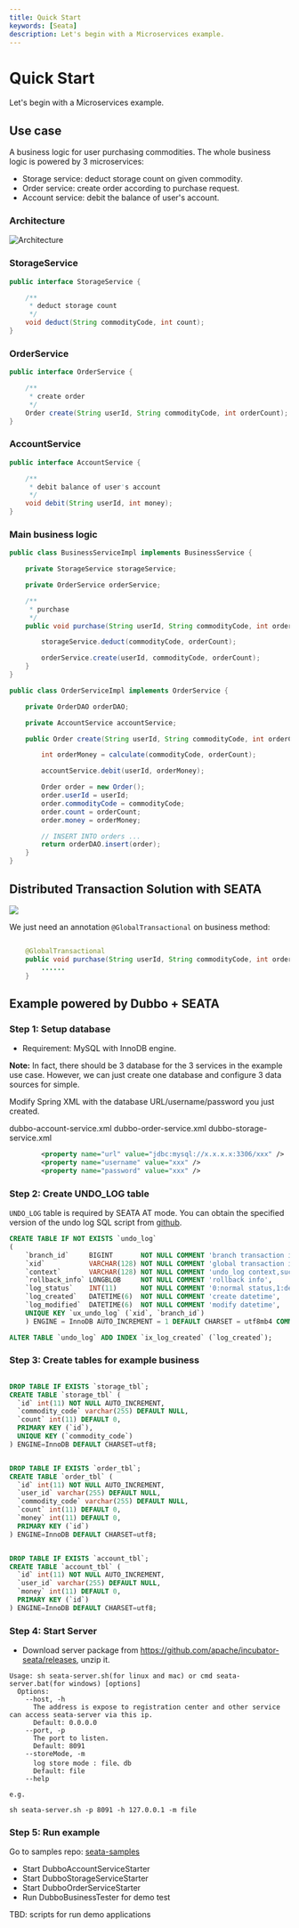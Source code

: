 ```yaml
---
title: Quick Start
keywords: [Seata]
description: Let's begin with a Microservices example.
---
```


# Quick Start

Let's begin with a Microservices example.

## Use case

A business logic for user purchasing commodities. The whole business logic is powered by 3 microservices:

- Storage service: deduct storage count on given commodity.
- Order service: create order according to purchase request.
- Account service: debit the balance of user's account.

### Architecture

![Architecture](/img/architecture.png)

### StorageService

```java
public interface StorageService {

    /**
     * deduct storage count
     */
    void deduct(String commodityCode, int count);
}
```

### OrderService

```java
public interface OrderService {

    /**
     * create order
     */
    Order create(String userId, String commodityCode, int orderCount);
}
```

### AccountService

```java
public interface AccountService {

    /**
     * debit balance of user's account
     */
    void debit(String userId, int money);
}
```

### Main business logic

```java
public class BusinessServiceImpl implements BusinessService {

    private StorageService storageService;

    private OrderService orderService;

    /**
     * purchase
     */
    public void purchase(String userId, String commodityCode, int orderCount) {

        storageService.deduct(commodityCode, orderCount);

        orderService.create(userId, commodityCode, orderCount);
    }
}
```

```java
public class OrderServiceImpl implements OrderService {

    private OrderDAO orderDAO;

    private AccountService accountService;

    public Order create(String userId, String commodityCode, int orderCount) {

        int orderMoney = calculate(commodityCode, orderCount);

        accountService.debit(userId, orderMoney);

        Order order = new Order();
        order.userId = userId;
        order.commodityCode = commodityCode;
        order.count = orderCount;
        order.money = orderMoney;

        // INSERT INTO orders ...
        return orderDAO.insert(order);
    }
}
```

## Distributed Transaction Solution with SEATA

![](/img/solution.png)

We just need an annotation `@GlobalTransactional` on business method:

```java

    @GlobalTransactional
    public void purchase(String userId, String commodityCode, int orderCount) {
        ......
    }
```

## Example powered by Dubbo + SEATA

### Step 1: Setup database

- Requirement: MySQL with InnoDB engine.

**Note:** In fact, there should be 3 database for the 3 services in the example use case. However, we can just create one database and configure 3 data sources for simple.

Modify Spring XML with the database URL/username/password you just created.

dubbo-account-service.xml
dubbo-order-service.xml
dubbo-storage-service.xml

```xml
        <property name="url" value="jdbc:mysql://x.x.x.x:3306/xxx" />
        <property name="username" value="xxx" />
        <property name="password" value="xxx" />
```

### Step 2: Create UNDO_LOG table


`UNDO_LOG` table is required by SEATA AT mode. You can obtain the specified version of the undo log SQL script from [github](https://github.com/apache/incubator-seata/tree/v1.0.0/script/client/at/db).

```sql
CREATE TABLE IF NOT EXISTS `undo_log`
(
    `branch_id`     BIGINT       NOT NULL COMMENT 'branch transaction id',
    `xid`           VARCHAR(128) NOT NULL COMMENT 'global transaction id',
    `context`       VARCHAR(128) NOT NULL COMMENT 'undo_log context,such as serialization',
    `rollback_info` LONGBLOB     NOT NULL COMMENT 'rollback info',
    `log_status`    INT(11)      NOT NULL COMMENT '0:normal status,1:defense status',
    `log_created`   DATETIME(6)  NOT NULL COMMENT 'create datetime',
    `log_modified`  DATETIME(6)  NOT NULL COMMENT 'modify datetime',
    UNIQUE KEY `ux_undo_log` (`xid`, `branch_id`)
    ) ENGINE = InnoDB AUTO_INCREMENT = 1 DEFAULT CHARSET = utf8mb4 COMMENT ='AT transaction mode undo table';

ALTER TABLE `undo_log` ADD INDEX `ix_log_created` (`log_created`);

```

### Step 3: Create tables for example business

```sql

DROP TABLE IF EXISTS `storage_tbl`;
CREATE TABLE `storage_tbl` (
  `id` int(11) NOT NULL AUTO_INCREMENT,
  `commodity_code` varchar(255) DEFAULT NULL,
  `count` int(11) DEFAULT 0,
  PRIMARY KEY (`id`),
  UNIQUE KEY (`commodity_code`)
) ENGINE=InnoDB DEFAULT CHARSET=utf8;


DROP TABLE IF EXISTS `order_tbl`;
CREATE TABLE `order_tbl` (
  `id` int(11) NOT NULL AUTO_INCREMENT,
  `user_id` varchar(255) DEFAULT NULL,
  `commodity_code` varchar(255) DEFAULT NULL,
  `count` int(11) DEFAULT 0,
  `money` int(11) DEFAULT 0,
  PRIMARY KEY (`id`)
) ENGINE=InnoDB DEFAULT CHARSET=utf8;


DROP TABLE IF EXISTS `account_tbl`;
CREATE TABLE `account_tbl` (
  `id` int(11) NOT NULL AUTO_INCREMENT,
  `user_id` varchar(255) DEFAULT NULL,
  `money` int(11) DEFAULT 0,
  PRIMARY KEY (`id`)
) ENGINE=InnoDB DEFAULT CHARSET=utf8;
```

### Step 4: Start Server

- Download server package from https://github.com/apache/incubator-seata/releases, unzip it.

```shell
Usage: sh seata-server.sh(for linux and mac) or cmd seata-server.bat(for windows) [options]
  Options:
    --host, -h
      The address is expose to registration center and other service can access seata-server via this ip.
      Default: 0.0.0.0
    --port, -p
      The port to listen.
      Default: 8091
    --storeMode, -m
      log store mode : file、db
      Default: file
    --help

e.g.

sh seata-server.sh -p 8091 -h 127.0.0.1 -m file
```

### Step 5: Run example

Go to samples repo: [seata-samples](https://github.com/apache/incubator-seata-samples)

- Start DubboAccountServiceStarter
- Start DubboStorageServiceStarter
- Start DubboOrderServiceStarter
- Run DubboBusinessTester for demo test

TBD: scripts for run demo applications
